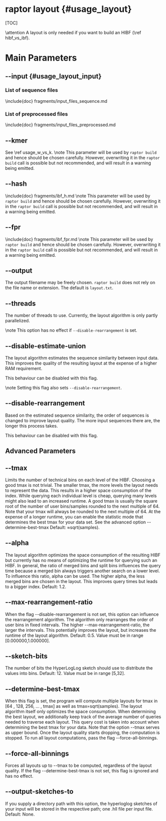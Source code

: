 <!--
SPDX-FileCopyrightText: 2006-2024 Knut Reinert & Freie Universität Berlin
SPDX-FileCopyrightText: 2016-2024 Knut Reinert & MPI für molekulare Genetik
SPDX-License-Identifier: CC-BY-4.0
-->

# raptor layout {#usage_layout}

[TOC]

\attention
A layout is only needed if you want to build an HIBF (\ref hibf_vs_ibf).

# Main Parameters

## -​-input {#usage_layout_input}

### List of sequence files

\include{doc} fragments/input_files_sequence.md

### List of preprocessed files
\include{doc} fragments/input_files_preprocessed.md

## -​-kmer
See \ref usage_w_vs_k.
\note
This parameter will be used by `raptor build` and hence should be chosen carefully. However, overwriting it in the
`raptor build` call is possible but not recommended, and will result in a warning being emitted.

## -​-hash
\include{doc} fragments/ibf_h.md
\note
This parameter will be used by `raptor build` and hence should be chosen carefully. However, overwriting it in the
`raptor build` call is possible but not recommended, and will result in a warning being emitted.

## -​-fpr
\include{doc} fragments/ibf_fpr.md
\note
This parameter will be used by `raptor build` and hence should be chosen carefully. However, overwriting it in the
`raptor build` call is possible but not recommended, and will result in a warning being emitted.

## -​-output
The output filename may be freely chosen. `raptor build` does not rely on the file name or extension.
The default is `layout.txt`.

## -​-threads
The number of threads to use. Currently, the layout algorithm is only partly parallelized.

\note
This option has no effect if `--disable-rearrangement` is set.

## -​-disable-estimate-union
The layout algorithm estimates the sequence similarity between input data. This improves the quality of the resulting
layout at the expense of a higher RAM requirement.

This behaviour can be disabled with this flag.

\note
Setting this flag also sets `--disable-rearrangement`.

## -​-disable-rearrangement
Based on the estimated sequence similarity, the order of sequences is changed to improve layout quality.
The more input sequences there are, the longer this process takes.

This behaviour can be disabled with this flag.

## Advanced Parameters

## -​-tmax
Limits the number of technical bins on each level of the HIBF. Choosing a good tmax is not trivial. The
smaller tmax, the more levels the layout needs to represent the data. This results in a higher space
consumption of the index. While querying each individual level is cheap, querying many levels might also
lead to an increased runtime. A good tmax is usually the square root of the number of user bins/samples
rounded to the next multiple of 64. Note that your tmax will always be rounded to the next multiple of 64.
At the expense of a longer runtime, you can enable the statistic mode that determines the best tmax for your
data set. See the advanced option --determine-best-tmax Default: ≈sqrt(samples).

## -​-alpha
The layout algorithm optimizes the space consumption of the resulting HIBF but currently has no means of
optimizing the runtime for querying such an HIBF. In general, the ratio of merged bins and split bins
influences the query time because a merged bin always triggers another search on a lower level. To influence
this ratio, alpha can be used. The higher alpha, the less merged bins are chosen in the layout. This
improves query times but leads to a bigger index. Default: 1.2.

## -​-max-rearrangement-ratio
When the flag --disable-rearrangement is not set, this option can influence the rearrangement algorithm. The
algorithm only rearranges the order of user bins in fixed intervals. The higher --max-rearrangement-ratio,
the larger the intervals. This potentially improves the layout, but increases the runtime of the layout
algorithm. Default: 0.5. Value must be in range [0.000000,1.000000].

## -​-sketch-bits
The number of bits the HyperLogLog sketch should use to distribute the values into bins. Default: 12. Value
must be in range [5,32].

## -​-determine-best-tmax
When this flag is set, the program will compute multiple layouts for tmax in [64 , 128, 256, ... , tmax] as
well as tmax=sqrt(samples). The layout algorithm itself only optimizes the space consumption. When
determining the best layout, we additionally keep track of the average number of queries needed to traverse
each layout. This query cost is taken into account when determining the best tmax for your data. Note that
the option --tmax serves as upper bound. Once the layout quality starts dropping, the computation is
stopped. To run all layout computations, pass the flag --force-all-binnings.

## -​-force-all-binnings
Forces all layouts up to --tmax to be computed, regardless of the layout quality. If the flag
--determine-best-tmax is not set, this flag is ignored and has no effect.

## -​-output-sketches-to
If you supply a directory path with this option, the hyperloglog sketches of your input will be stored in
the respective path; one .hll file per input file. Default: None.

